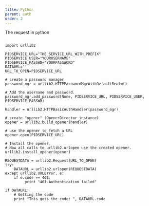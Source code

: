 ```yaml
---
title: Python
parent: auth
order: 2
---
```


The request in python

<pre><code class="language-python">
import urllib2

PIDSERVICE_URL="THE_SERVICE_URL_WITH_PREFIX"
PIDSERVICE_USER="YOURUSERNAME"
PIDSERVICE_PASSWD="YOURPASSWORD"
DATAURL=''
URL_TO_OPEN=PIDSERVICE_URL

# create a password manager
password_mgr = urllib2.HTTPPasswordMgrWithDefaultRealm()

# Add the username and password.
password_mgr.add_password(None, PIDSERVICE_URL, PIDSERVICE_USER, PIDSERVICE_PASSWD)

handler = urllib2.HTTPBasicAuthHandler(password_mgr)

# create "opener" (OpenerDirector instance)
opener = urllib2.build_opener(handler)

# use the opener to fetch a URL
opener.open(PIDSERVICE_URL)

# Install the opener.
# Now all calls to urllib2.urlopen use the created opener.
urllib2.install_opener(opener)

REQUESTDATA = urllib2.Request(URL_TO_OPEN)
try:
    DATAURL = urllib2.urlopen(REQUESTDATA)
except urllib2.URLError, e:
    if e.code == 401:
         print "401-Authentication failed"

if DATAURL:
    # Getting the code
    print "This gets the code: ", DATAURL.code

</code></pre>
 

